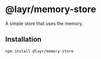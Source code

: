 # @layr/memory-store

A simple store that uses the memory.

## Installation

```
npm install @layr/memory-store
```
